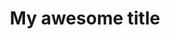 ---
title: My awesome title
categories: 
    - 分类1
    - 分类2
tags: 
    - 标签1
    - 标签2
mp3: 
cover: 
---
